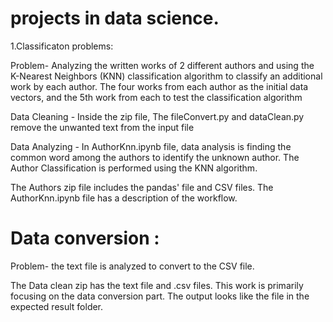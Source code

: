 # projects in data science.

1.Classificaton problems:

Problem-
 Analyzing the written works of 2 different authors and using the K-Nearest Neighbors (KNN) classification algorithm to classify an additional work by each author. The four works from each author as the initial data vectors, and the 5th work from each to test the classification algorithm
 
Data Cleaning -  Inside the zip file, The fileConvert.py and dataClean.py remove the unwanted text from the input file

Data Analyzing - In AuthorKnn.ipynb file, data analysis is finding the common word among the authors to identify the unknown author. 
The Author Classification is performed using the KNN algorithm.

The Authors zip file includes the pandas' file and CSV files. The AuthorKnn.ipynb file has a description of the workflow.

# Data conversion :
Problem-
 the text file is analyzed to convert to the CSV file.

The Data clean zip has the text file and .csv files. This work is primarily focusing on the data conversion part. The output looks like the file in the expected result folder.
